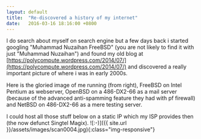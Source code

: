 ```yaml
---
layout: default
title:  "Re-discovered a history of my internet"
date:   2016-03-16 18:16:00 +0800
---
```

I do search about myself on search engine but a few days back i started googling "Muhammad Nuzaihan FreeBSD" (you are not likely to find it with just "Muhammad Nuzaihan") and found my old blog at [https://polycompute.wordpress.com/2014/07/](https://polycompute.wordpress.com/2014/07/) and discovered a really important picture of where i was in early 2000s.

Here is the gloried image of me running (from right), FreeBSD on Intel Pentium as webserver, OpenBSD on a 486-DX2-66 as a mail server (because of the advanced anti-spamming feature they had with pf firewall) and NetBSD on 486-DX2-66 as a mere testing server.

I could host all those stuff below on a static IP which my ISP provides then (the now defunct Singtel Magix).
![:-)]({{ site.url }}/assets/images/scan0004.jpg){:class="img-responsive"}
